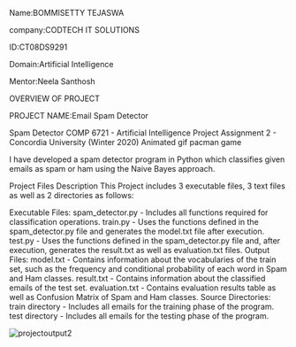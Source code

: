 Name:BOMMISETTY TEJASWA

company:CODTECH IT SOLUTIONS

ID:CT08DS9291

Domain:Artificial Intelligence

Mentor:Neela Santhosh

OVERVIEW OF PROJECT

PROJECT NAME:Email Spam Detector

Spam Detector
COMP 6721 - Artificial Intelligence
Project Assignment 2 - Concordia University (Winter 2020)
Animated gif pacman game


I have developed a spam detector program in Python which classifies given emails as spam or ham using the Naive Bayes approach.

 Project Files Description
This Project includes 3 executable files, 3 text files as well as 2 directories as follows:

Executable Files:
spam_detector.py - Includes all functions required for classification operations.
train.py - Uses the functions defined in the spam_detector.py file and generates the model.txt file after execution.
test.py - Uses the functions defined in the spam_detector.py file and, after execution, generates the result.txt as well as evaluation.txt files.
Output Files:
model.txt - Contains information about the vocabularies of the train set, such as the frequency and conditional probability of each word in Spam and Ham classes.
result.txt - Contains information about the classified emails of the test set.
evaluation.txt - Contains evaluation results table as well as Confusion Matrix of Spam and Ham classes.
Source Directories:
train directory - Includes all emails for the training phase of the program.
test directory - Includes all emails for the testing phase of the program.

![projectoutput2](https://github.com/user-attachments/assets/d38472cb-30ff-427c-ab7c-d1226df9e6f9)
